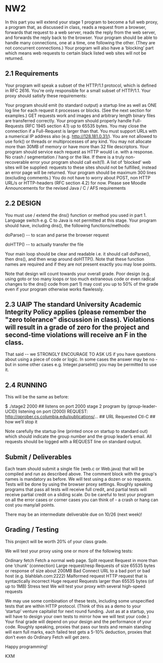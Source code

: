 # NW2

In this part you will extend your stage 1 program to become a full web proxy, a program that, as discussed in class, reads a request from a browser, forwards that request to a web server, reads the reply from the web server, and forwards the reply back to the browser. Your program should be able to handle many connections, one at a time, one following the other. (They are not concurrent connections.) Your program will also have a ‘blocking’ part which means web requests to certain black listed web sites will not be returned.

## 2.1 Requirements

Your program will speak a subset of the HTTP/1.1 protocol, which is defined in RFC 2616. You're only responsible for a small subset of HTTP/1.1. Your proxy should satisfy these requirements:

Your program should emit (to standard output) a startup line as well as ONE log line for each request it processes or blocks. (See the next section for examples.)
GET requests work and images and arbitrary length binary files are transferred correctly.
Your program should properly handle Full-Requests (RFC 1945 section 4.1) up to 65535 bytes. You may close the connection if a Full-Request is larger than that.
You must support URLs with a numerical IP address also (e.g. http://128.181.0.31/).
You are not allowed to use fork() or threads or multiprocesses of any kind.
You may not allocate more than 30MB of memory or have more than 32 file descriptors.
Your program should service each request as HTTP would i.e. with a response. No crash / segmentation / hang or the like. If there is a truly non-recoverable error your program should call exit(1).
A list of ‘blocked’ web sites will be supplied: requests to these sites should not be fulfilled, instead an error page will be returned.
Your program should be maximum 300 lines (excluding comments.)
You do not have to worry about POST, non HTTP URL/s or HTTP-headers (RFC section 4.2) for now.
Please see Moodle Announcements for the revised Java / C / AFS requirements

## 2.2 DESIGN

You must use / extend the dns() function or method you used in part 1. Language switch e.g. C to Java is not permitted at this stage. Your program should have, including dns(), the following functions/methods:

doParse() -- to scan and parse the browser request

doHTTP() -- to actually transfer the file

Your main loop should be clear and readable i.e. it should call doParse(), then dns(), and then wrap around doHTTP(). Note that these function names are required and if they are not present exactly you may lose points.

Note that design will count towards your overall grade. Poor design (e.g. using goto or too many loops or too much extraneous code or even radical changes to the dns() code from part 1) may cost you up to 50% of the grade even if your program otherwise works flawlessly.

## 2.3 UAIP The standard University Academic Integrity Policy applies (please remember the "zero tolerance" discussion in class). Violations will result in a grade of zero for the project and second-time violations will receive an F in the class.

That said -- we STRONGLY ENCOURAGE TO ASK US if you have questions about using a piece of code or logic. In some cases the answer may be no - but in some other cases e.g. Integer.parseInt() you may be permitted to use it.

## 2.4 RUNNING

This will be the same as before:

$ ./stage2 2000                       ## listens on port 2000
stage 2 program by (group-leader-UCID) listening on port (2000)
REQUEST: http://qprober.cs.columbia.edu/publications/...  ## URL Requested
Ctl-C                                 ## how we’ll stop it

Note carefully the startup line (printed once on startup to standard out) which should indicate the group number and the group leader’s email. All requests should be logged with a REQUEST line on standard output.

## Submit / Deliverables

Each team should submit a single file (web.c or Web.java) that will be compiled and run as described above. The comment block with the group's names is mandatory as before. We will test using a dozen or so requests. Tests will be done by using the browser proxy settings. Roughly speaking programs that pass all tests will receive full credit, and partial tests will receive partial credit on a sliding scale. Do be careful to test your program on all the error cases or corner cases you can think of - a crash or hang can cost you many/all points.

There may be an intermediate deliverable due on 10/26 (next week)!

## Grading / Testing

This project will be worth 20% of your class grade.

We will test your proxy using one or more of the following tests:

Ordinary fetch            Fetch a normal web page.
Split request               Request in more than one ‘chunk’ (connection)
Large request/resp      Requests of size 65535 bytes or response of size about 200MB
Bad Connect               URL to a bad port or bad host (e.g. blahblah.com:2222)
Malformed request     HTTP request that is syntactically incorrect
Huge request               Requests larger than 65535 bytes (of up to 1MB)
Stress test                   We will test your proxy with several high-speed requests

We may use some combination of these tests, including some unspecified tests that are within HTTP protocol. (Think of this as a demo to your ‘startup’ venture capitalist for next round funding. Just as at a startup, you will have to design your own tests to mirror how we will test your code.) Your final grade will depend on your design and the performance of your code. Roughly speaking, proxies that pass our tests and remain standing will earn full marks, each failed test gets a 5-10% deduction, proxies that don’t even do Ordinary Fetch will get zero.

Happy programming!

KXM
